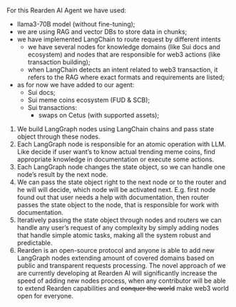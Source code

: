 For this Rearden AI Agent we have used:

- llama3-70B model (without fine-tuning);
- we are using RAG and vector DBs to store data in chunks;
- we have implemented LangChain to route request by different intents
    - we have several nodes for knowledge domains (like Sui docs and ecosystem) and nodes that are responsible for web3 actions (like transaction building);
    - when LangChain detects an intent related to web3 transaction, it refers to the RAG where exact formats and requirements are listed;
- as for now we have added to our agent:
    - Sui docs;
    - Sui meme coins ecosystem (FUD & SCB);
    - Sui transactions:
        - swaps on Cetus (with supported assets);

1. We build LangGraph nodes using LangChain chains and pass state object through these nodes.
2. Each LangGraph node is responsible for an atomic operation with LLM. Like decide if user want’s to know actual trending meme coins, find appropriate knowledge in documentation or execute some actions.
3. Each LangGraph node changes the state object, so we can handle one node’s result by the next node.
4. We can pass the state object right to the next node or to the router and he will will decide, which node will be activated next. E.g. first node found out that user needs a help with documentation, then router passes the state object to the node, that is responsible for work with documentation.
5. Iteratively passing the state object through nodes and routers we can handle any user’s request of any complexity by simply adding nodes that handle simple atomic tasks, making all the system robust and predictable.
6. Rearden is an open-source protocol and anyone is able to add new LangGraph nodes extending amount of covered domains based on public and transparent requests processing. The novel approach of we are currently developing at Rearden AI will significantly increase the speed of adding new nodes process, when any contributor will be able to extend Rearden capabilities and ~~conquer the world~~ make web3 world open for everyone.